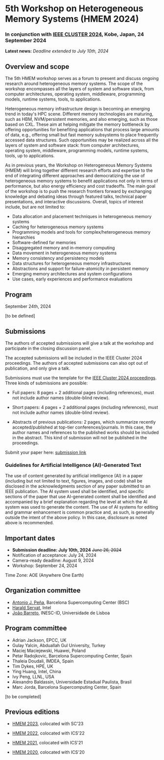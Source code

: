 # 5th Workshop on Heterogeneous Memory Systems (HMEM 2024)

### In conjunction with [IEEE CLUSTER 2024](https://clustercomp.org/2024/), Kobe, Japan, 24 September 2024

**Latest news:** _Deadline extended to July 10th, 2024_

## Overview and scope

The 5th HMEM workshop serves as a forum to present and discuss ongoing research around heterogeneous memory systems. The scope of the workshop encompasses all the layers of system and software stack, from computer architectures, operating system, middleware, programming models, runtime systems, tools, to applications.

Heterogeneous memory infrastructure design is becoming an emerging trend in today's HPC scene.
Different memory technologies are maturing, such as HBM, NVM/persistent memories, and also
emerging, such as those based on CXL. These aim at helping mitigate the memory bottleneck by offering
opportunities for benefiting applications that process large amounts of data, e.g., offering small but fast
memory subsystems to place frequently accessed data structures. Such opportunities may be realized
across all the layers of system and software stack: from computer architectures, operating system,
middleware, programming models, runtime systems, tools, up to applications. 

As in previous years, the
Workshop on Heterogeneous Memory Systems (HMEM) will bring together different research efforts and
expertise to the end of integrating different approaches and democratizing the use of heterogeneous
memory systems to benefit applications not only in terms of performance, but also energy efficiency and
cost tradeoffs. The main goal of the workshop is to push the research frontiers forward by exchanging
knowledge and debating ideas through featured talks, technical paper presentations, and interactive
discussions. Overall, topics of interest include, but are not limited to:

- Data allocation and placement techniques in heterogeneous memory systems
- Caching for heterogeneous memory systems
- Programming models and tools for complex/heterogeneous memory hierarchies
- Software-defined far memories
- Disaggregated memory and in-memory computing
- Data movement in heterogeneous memory systems
- Memory consistency and persistency models
- Data structures for heterogeneous memory infrastructures
- Abstractions and support for failure-atomicity in persistent memory
- Emerging memory architectures and system configurations
- Use cases, early experiences and performance evaluations




## Program

September 24th, 2024

[to be defined]





## Submissions

The authors of accepted submissions will give a talk at the workshop and participate in the closing discussion panel. 

The accepted submissions will be included in the IEEE Cluster 2024 proceedings.
The authors of accepted submissions can also opt out of publication, and only give a talk.

Submissions must use the template for the [IEEE Cluster 2024 proceedings](https://clustercomp.org/2024/papers/).
Three kinds of submissions are possible:

- Full papers: 8 pages + 2 additional pages (including references), must not include author names (double-blind review).

- Short papers: 4 pages + 2 additional pages (including references), must not include author names (double-blind review).

- Abstracts of previous publications: 2 pages, which summarize recently accepted/published at top-tier conferences/journals. In this case, the author names and references to the published works should be included in the abstract. This kind of submission will not be published in the proceedings.

Submit your paper here: [submission link](https://easychair.org/conferences/?conf=hmem2024)

### Guidelines for Artificial Intelligence (AI)-Generated Text

The use of content generated by artificial intelligence (AI) in a
paper (including but not limited to text, figures, images, and code)
shall be disclosed in the acknowledgments section of any paper
submitted to an IEEE publication. The AI system used shall be
identified, and specific sections of the paper that use AI-generated
content shall be identified and accompanied by a brief explanation
regarding the level at which the AI system was used to generate the
content.
The use of AI systems for editing and grammar enhancement is common
practice and, as such, is generally outside the intent of the above
policy. In this case, disclosure as noted above is recommended. 

## Important dates 

- **Submission deadline: July 10th, 2024** ~~June 26, 2024~~
- Notification of acceptance: July 24, 2024
- Camera-ready deadline: August 9, 2024
- Workshop: September 24, 2024

Time Zone: AOE (Anywhere One Earth)


## Organization committee
- [Antonio J. Peña](https://www.bsc.es/pena-antonio), Barcelona Supercomputing Center (BSC)
- [Harald Servat](http://www.linkedin.com/in/harald-servat-7b543395), Intel
- [João Barreto](https://www.dpss.inesc-id.pt/~jpbarreto/), INESC-ID, Universidade de Lisboa

## Program committee

- Adrian Jackson, EPCC, UK
- Gulay Yalcin, Abduallah Gul University, Turkey
- Maciej Maciejewski, Huawei, Poland
- Petar Radojkovic, Barcelona Supercomputing Center, Spain
- Thaleia Doudali, IMDEA, Spain
- Tim Dykes, HPE, UK
- Ying Huang, Intel, China
- Ivy Peng, LLNL, USA
- Alexandro Baldassin, Universidade Estadual Paulista, Brasil
- Marc Jorda, Barcelona Supercomputing Center, Spain

[to be completed]

## Previous editions

- [HMEM 2023](https://hmem-workshop.github.io/hmem2023/), colocated with SC'23

- [HMEM 2022](https://www.bsc.es/news/events/3rd-workshop-heterogeneous-memory-systems-hmem-2022), colocated with ICS'22

- [HMEM 2021](https://research-and-innovation.ec.europa.eu/events/upcoming-events/2nd-workshop-heterogeneous-memory-systems-hmem-2021-2021-06-18-0_en), colocated with ICS'21

- [HMEM 2020](https://research-and-innovation.ec.europa.eu/events/upcoming-events/1st-workshop-heterogeneous-memory-systems-hmem-2020-06-29_en/), colocated with ICS'20

